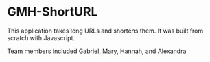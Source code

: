 # GMH-ShortURL

This application takes long URLs and shortens them. It was built from scratch with Javascript.

Team members included Gabriel, Mary, Hannah, and Alexandra
